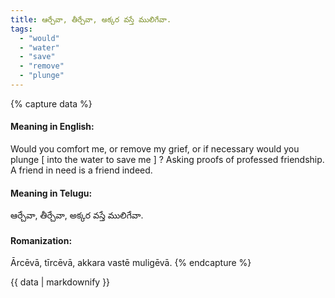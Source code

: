 ```yaml
---
title: ఆర్చేవా, తీర్చేవా, అక్కర వస్తే ములిగేవా.
tags:
  - "would"
  - "water"
  - "save"
  - "remove"
  - "plunge"
---
```


{% capture data %}
#### Meaning in English:
Would you comfort me, or remove my grief, or if necessary would you plunge [ into the water to save me ] ?
Asking proofs of professed friendship.
A friend in need is a friend indeed.

#### Meaning in Telugu:
ఆర్చేవా, తీర్చేవా, అక్కర వస్తే ములిగేవా.

#### Romanization:
Ārcēvā, tīrcēvā, akkara vastē muligēvā.
{% endcapture %}

{{ data | markdownify }}


